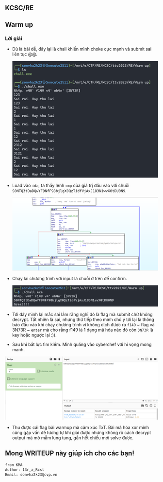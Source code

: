 ## KCSC/RE

## Warm up

### Lời giải

- Dù là bài dễ, đây lại là chall khiến mình choke cực mạnh và submit sai liên tục @@.

  ![Alt text](IMG/Warmup/image.png)

- Load vào `ida`, ta thấy lệnh `cmp` của giá trị đầu vào với chuỗi `S0NTQ3tDaDQwYF9NfF98bjlgX0QzTidfVjAxJ183N1wvX0tDU0N9`.

  ![Alt text](IMG/Warmup/image-1.png)

- Chạy lại chương trình với input là chuỗi ở trên để confirm.

  ![Alt text](IMG/Warmup/image-2.png)

- Tới đây mình lại mắc sai lầm rằng nghĩ đó là flag mà submit chứ không decrypt. Tất nhiên là sai, nhưng thứ tiếp theo mình chú ý tới lại là thông báo đầu vào khi chạy chương trình vì không dịch được ra `f149` ~ flag và 3N73R ~ `enter` mà cho rằng f149 là 1 dạng mã hóa nào đó còn `3N73R` là key hoặc ngược lại :)).

- Sau khi bất lực tìm kiếm. Mình quăng vào cyberchef với hi vọng mong manh.

![Alt text](IMG/Warmup/image-3.png)

- Thu được cái flag bài warmup mà cảm xúc TxT. Bài mã hóa xor mình cũng gặp vấn đề tương tự khi giải được nhưng không rõ cách decrypt output mà mò mẫm lung tung, gần hết chiều mới solve được.

## Mong WRITEUP này giúp ích cho các bạn!

```
from KMA
Author: 13r_ə_Rɪst
Email: sonvha2k23@cvp.vn
```
